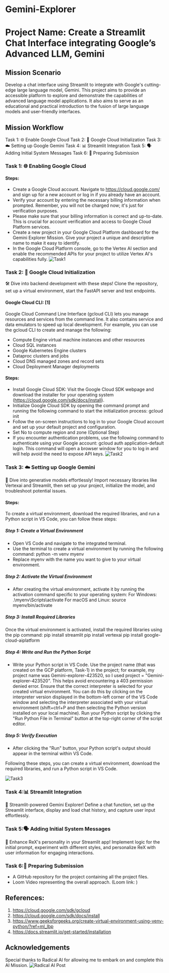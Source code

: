# Gemini-Explorer

# Project Name: Create a Streamlit Chat Interface integrating Google’s Advanced LLM, Gemini

## Mission Scenario

Develop a chat interface using Streamlit to integrate with Google's cutting-edge large language model, Gemini. This project aims to provide an accessible platform to explore and demonstrate the capabilities of advanced language model applications. It also aims to serve as an educational and practical introduction to the fusion of large language models and user-friendly interfaces.

## Mission Workflow

Task 1: 🌐 Enable Google Cloud
Task 2: 🧬 Google Cloud Initialization
Task 3: ☁️ Setting up Google Gemini
Task 4: 📊 Streamlit Integration
Task 5: 🗣️ Adding Initial System Messages
Task 6: 📄 Preparing Submission

### Task 1: 🌐 Enabling Google Cloud
#### Steps:
- Create a Google Cloud account. Navigate to https://cloud.google.com/ and sign up for a new account or log in if you already have an account.
- Verify your account by entering the necessary billing information when prompted. Remember, you will not be charged now; it's just for verification purposes.
- Please make sure that your billing information is correct and up-to-date. This is crucial for account verification and access to Google Cloud Platform services.
- Create a new project in your Google Cloud Platform dashboard for the Gemini Explorer Mission. Give your project a unique and descriptive name to make it easy to identify.
- In the Google Cloud Platform console, go to the Vertex AI section and enable the recommended APIs for your project to utilize Vertex AI's capabilities fully.
  ![Task1](https://github.com/farzana-zaki/Gemini-Explorer/assets/126524003/7bf9a258-c770-4f35-abfa-1b01fa75095b)



### Task 2: 🧬 Google Cloud Initialization
🛠️ Dive into backend development with these steps! Clone the repository, set up a virtual environment, start the FastAPI server and test endpoints.
#### Google Cloud CLI: [1]
Google Cloud Command Line Interface (gcloud CLI) lets you manage resources and services from the command line. It also contains service and data emulators to speed up local development.
For example, you can use the gcloud CLI to create and manage the following:
- Compute Engine virtual machine instances and other resources
- Cloud SQL instances
- Google Kubernetes Engine clusters
- Dataproc clusters and jobs
- Cloud DNS managed zones and record sets
- Cloud Deployment Manager deployments

#### Steps:
- Install Google Cloud SDK: Visit the Google Cloud SDK webpage and download the installer for your operating system (https://cloud.google.com/sdk/docs/install).
- Initialize Google Cloud SDK by opening the command prompt and running the following command to start the initialization process: gcloud init
- Follow the on-screen instructions to log in to your Google Cloud account and set up your default project and configuration.
- Set No to compute region and zone (Optional Step)
- If you encounter authentication problems, use the following command to authenticate using your Google account: gcloud auth application-default login. This command will open a browser window for you to log in and 
  will help avoid the need to expose API keys.
  ![Task2](https://github.com/farzana-zaki/Gemini-Explorer/assets/126524003/6a105430-9add-49ab-a342-ff1e778c11d1)


### Task 3: ☁️ Setting up Google Gemini
🚀 Dive into generative models effortlessly! Import necessary libraries like Vertexai and Streamlit, then set up your project, initialize the model, and troubleshoot potential issues.

#### Steps:
To create a virtual environment, download the required libraries, and run a Python script in VS Code, you can follow these steps:

##### Step 1: Create a Virtual Environment
- Open VS Code and navigate to the integrated terminal.
- Use the terminal to create a virtual environment by running the following command:
python -m venv myenv
- Replace myenv with the name you want to give to your virtual environment.
##### Step 2: Activate the Virtual Environment
- After creating the virtual environment, activate it by running the activation command specific to your operating system:
For Windows: .\myenv\Scripts\activate
For macOS and Linux: source myenv/bin/activate
##### Step 3: Install Required Libraries
Once the virtual environment is activated, install the required libraries using the pip command:
pip install streamlit
pip install vertexai
pip install google-cloud-aiplatform
##### Step 4: Write and Run the Python Script
- Write your Python script in VS Code. Use the project name (that was created on the GCP platform, Task-1) in the project; for example, my project name was Gemini-explorer-423520, so I used project = "Gemini-explorer-423520". This helps avoid encountering a 403 permission denied error.
Ensure that the correct interpreter is selected for your created virtual environment. You can do this by clicking on the interpreter version displayed in the bottom-left corner of the VS Code window and selecting the interpreter associated with your virtual environment (shift+ctrl+P and then selecting the Python version installed on your local machine).
Run your Python script by clicking the "Run Python File in Terminal" button at the top-right corner of the script editor.
##### Step 5: Verify Execution
- After clicking the "Run" button, your Python script's output should appear in the terminal within VS Code.
  
Following these steps, you can create a virtual environment, download the required libraries, and run a Python script in VS Code.

![Task3](https://github.com/farzana-zaki/Gemini-Explorer/assets/126524003/9c7bac5f-3cc4-4d93-b322-80c68acea976)


### Task 4:📊 Streamlit Integration
📲 Streamlit-powered Gemini Explorer! Define a chat function, set up the Streamlit interface, display and load chat history, and capture user input effortlessly.

### Task 5:🗣️ Adding Initial System Messages
🚀 Enhance ReX's personality in your Streamlit app! Implement logic for the initial prompt, experiment with different styles, and personalize ReX with user information for engaging interactions.

### Task 6:📄 Preparing Submission
- A GitHub repository for the project containing all the project files.
- Loom Video representing the overall approach. (Loom link: )

## References: 
1. https://cloud.google.com/sdk/gcloud
2. https://cloud.google.com/sdk/docs/install
3. https://www.geeksforgeeks.org/create-virtual-environment-using-venv-python/?ref=ml_lbp
4. https://docs.streamlit.io/get-started/installation

## Acknowledgements
Special thanks to Radical AI for allowing me to embark on and complete this AI Mission.
![Radical AI Post](https://github.com/farzana-zaki/Gemini-Explorer/assets/126524003/6c75dbad-292a-4dd9-80e6-e79309cfb471)

